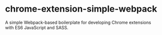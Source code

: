 # chrome-extension-simple-webpack
A simple Webpack-based boilerplate for developing Chrome extensions with ES6 JavaScript and SASS.
